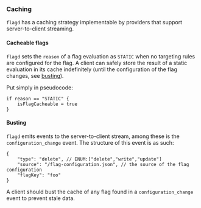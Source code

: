 ### Caching

`flagd` has a caching strategy implementable by providers that support server-to-client streaming.

#### Cacheable flags

`flagd` sets the `reason` of a flag evaluation as `STATIC` when no targeting rules are configured for the flag. A client can safely store the result of a static evaluation in its cache indefinitely (until the configuration of the flag changes, see [busting](#busting)).

Put simply in pseudocode:

```
if reason == "STATIC" {
    isFlagCacheable = true
}
```



#### Busting

`flagd` emits events to the server-to-client stream, among these is the `configuration_change` event. The structure of this event is as such:

```
{
    "type": "delete", // ENUM:["delete","write","update"]
    "source": "/flag-configuration.json", // the source of the flag configuration
    "flagKey": "foo"
}
```

A client should bust the cache of any flag found in a `configuration_change` event to prevent stale data.
